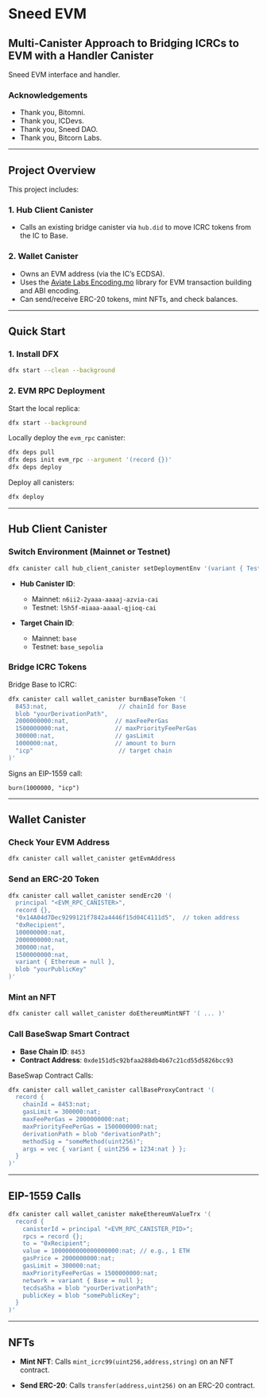 # Sneed EVM
## Multi-Canister Approach to Bridging ICRCs to EVM with a Handler Canister

Sneed EVM interface and handler.

### Acknowledgements
- Thank you, Bitomni.
- Thank you, ICDevs.
- Thank you, Sneed DAO.
- Thank you, Bitcorn Labs.

---

## Project Overview

This project includes:

### 1. **Hub Client Canister**
   - Calls an existing bridge canister via `hub.did` to move ICRC tokens from the IC to Base.

### 2. **Wallet Canister**
   - Owns an EVM address (via the IC’s ECDSA).
   - Uses the [Aviate Labs Encoding.mo](https://github.com/aviate-labs/encoding.mo) library for EVM transaction building and ABI encoding.
   - Can send/receive ERC-20 tokens, mint NFTs, and check balances.

---

## Quick Start

### 1. **Install DFX**
```bash
dfx start --clean --background
```

### 2. **EVM RPC Deployment**

Start the local replica:
```bash
dfx start --background
```

Locally deploy the `evm_rpc` canister:
```bash
dfx deps pull
dfx deps init evm_rpc --argument '(record {})'
dfx deps deploy
```

Deploy all canisters:
```bash
dfx deploy
```

---

## Hub Client Canister

### Switch Environment (Mainnet or Testnet)
```bash
dfx canister call hub_client_canister setDeploymentEnv '(variant { Testnet })'
```

- **Hub Canister ID**:
  - Mainnet: `n6ii2-2yaaa-aaaaj-azvia-cai`
  - Testnet: `l5h5f-miaaa-aaaal-qjioq-cai`

- **Target Chain ID**:
  - Mainnet: `base`
  - Testnet: `base_sepolia`

### Bridge ICRC Tokens
Bridge Base to ICRC:
```bash
dfx canister call wallet_canister burnBaseToken '(
  8453:nat,                    // chainId for Base
  blob "yourDerivationPath",
  2000000000:nat,             // maxFeePerGas
  1500000000:nat,             // maxPriorityFeePerGas
  300000:nat,                 // gasLimit
  1000000:nat,                // amount to burn
  "icp"                        // target chain
)'
```

Signs an EIP-1559 call:
```plaintext
burn(1000000, "icp")
```

---

## Wallet Canister

### Check Your EVM Address
```bash
dfx canister call wallet_canister getEvmAddress
```

### Send an ERC-20 Token
```bash
dfx canister call wallet_canister sendErc20 '(
  principal "<EVM_RPC_CANISTER>",
  record {},
  "0x14A04d7Dec9299121f7842a4446f15d04C4111d5",  // token address
  "0xRecipient",
  100000000:nat,
  2000000000:nat,
  300000:nat,
  1500000000:nat,
  variant { Ethereum = null },
  blob "yourPublicKey"
)'
```

### Mint an NFT
```bash
dfx canister call wallet_canister doEthereumMintNFT '( ... )'
```

### Call BaseSwap Smart Contract
- **Base Chain ID**: `8453`
- **Contract Address**: `0xde151d5c92bfaa288db4b67c21cd55d5826bcc93`

BaseSwap Contract Calls:
```bash
dfx canister call wallet_canister callBaseProxyContract '(
  record {
    chainId = 8453:nat;
    gasLimit = 300000:nat;
    maxFeePerGas = 2000000000:nat;
    maxPriorityFeePerGas = 1500000000:nat;
    derivationPath = blob "derivationPath";
    methodSig = "someMethod(uint256)";
    args = vec { variant { uint256 = 1234:nat } };
  }
)'
```

---

## EIP-1559 Calls
```bash
dfx canister call wallet_canister makeEthereumValueTrx '(
  record {
    canisterId = principal "<EVM_RPC_CANISTER_PID>";
    rpcs = record {};
    to = "0xRecipient";
    value = 1000000000000000000:nat; // e.g., 1 ETH
    gasPrice = 2000000000:nat;
    gasLimit = 300000:nat;
    maxPriorityFeePerGas = 1500000000:nat;
    network = variant { Base = null };
    tecdsaSha = blob "yourDerivationPath";
    publicKey = blob "somePublicKey";
  }
)'
```

---

## NFTs
- **Mint NFT**:
  Calls `mint_icrc99(uint256,address,string)` on an NFT contract.

- **Send ERC-20**:
  Calls `transfer(address,uint256)` on an ERC-20 contract.
